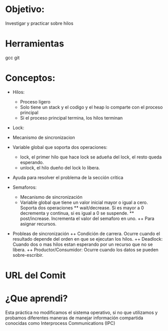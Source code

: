 # Objetivo:
Investigar y practicar sobre hilos 

# Herramientas
gcc
git

# Conceptos:
+ Hilos: 
  + Proceso ligero  
  + Solo tiene un stack y el codigo y el heap lo comparte con el proceso principal 
  + Si el proceso principal termina, los hilos terminan 
  
 + Lock: 
 + Mecanismo de sincronizacion 
 + Variable global que soporta dos operaciones: 
    +  lock, el primer hilo que hace lock se adueña del lock, el resto queda esperando. 
    +  unlock, el hilo dueño del lock lo libera. 
 + Ayuda para resolver el problema de la sección crítica 
+ Semaforos: 
  + Mecanismo de sincronización 
  + Variable global que tiene un valor inicial mayor o igual a cero. Soporta dos operaciones 
    ** wait/decrease. Si es mayor a 0 decrementa y continua, si es igual a 0 se suspende. 
    ** post/increase. Incrementa el valor del semaforo en uno.
++ Para asignar recursos. 
+ Probleas de sincronización 
 ++ Condición de carrera. Ocurre cuando el resultado depende del orden en que se ejecutan los hilos. 
 ++ Deadlock: Cuando dos o mas hilos estan esperando por un recurso que no se libera. 
 ++ Productor/Consumidor: Ocurre cuando los datos se pueden sobre-escribir. 
 
 
# URL del Comit 


# ¿Que aprendi? 
Esta práctica no modificamos el sistema operativo, si no que utilizamos y probamos diferentes maneras de manejar información compartida conocidas como Interprocess Communications (IPC)   
